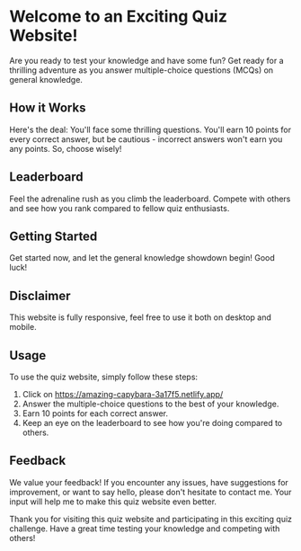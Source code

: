 # Welcome to an Exciting Quiz Website!

Are you ready to test your knowledge and have some fun? Get ready for a thrilling adventure as you answer multiple-choice questions (MCQs) on general knowledge.

## How it Works

Here's the deal: You'll face some thrilling questions. You'll earn 10 points for every correct answer, but be cautious - incorrect answers won't earn you any points. So, choose wisely!

## Leaderboard

Feel the adrenaline rush as you climb the leaderboard. Compete with others and see how you rank compared to fellow quiz enthusiasts.

## Getting Started

Get started now, and let the general knowledge showdown begin! Good luck!

## Disclaimer

This website is fully responsive, feel free to use it both on desktop and mobile.

## Usage

To use the quiz website, simply follow these steps:

1. Click on https://amazing-capybara-3a17f5.netlify.app/
2. Answer the multiple-choice questions to the best of your knowledge.
3. Earn 10 points for each correct answer.
4. Keep an eye on the leaderboard to see how you're doing compared to others.

## Feedback

We value your feedback! If you encounter any issues, have suggestions for improvement, or want to say hello, please don't hesitate to contact me. Your input will help me to make this quiz website even better.

Thank you for visiting this quiz website and participating in this exciting quiz challenge. Have a great time testing your knowledge and competing with others!
